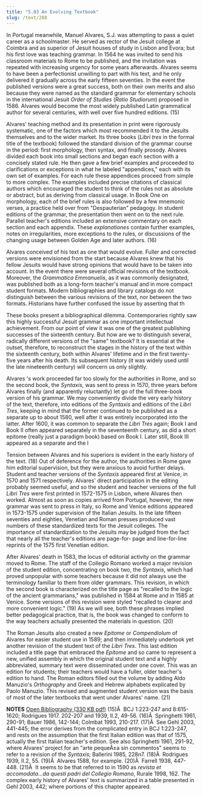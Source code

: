 ```yaml
---
title: "5.03 An Evolving Textbook"
slug: /text/288
---
```

In Portugal meanwhile, Manuel Alvares, S.J. was attempting to pass a quiet career as a schoolmaster. He served as rector of the Jesuit college at Coimbra and as superior of Jesuit houses of study in Lisbon and Evora; but his first love was teaching grammar. In 1564 he was invited to send his classroom materials to Rome to be published, and the invitation was repeated with increasing urgency for some years afterwards. Alvares seems to have been a perfectionist unwilling to part with his text, and he only delivered it gradually across the early fifteen seventies. In the event the published versions were a great success, both on their own merits and also because they were named as the standard grammar for elementary schools in the international Jesuit <em>Order of Studies</em> (<em>Ratio Studiorum</em>) proposed in 1586. Alvares would become the most widely published Latin grammatical author for several centuries, with well over five hundred editions. (15)

Alvares' teaching method and its presentation in print were rigorously systematic, one of the factors which most recommended it to the Jesuits themselves and to the wider market. Its three books (<em>Libri tres</em> in the formal title of the textbook) followed the standard division of the grammar course in the period: first morphology, then syntax, and finally prosody. Alvares divided each book into small sections and began each section with a concisely stated rule. He then gave a few brief examples and proceeded to clarifications or exceptions in what he labeled "appendices," each with its own set of examples. For each rule these appendices proceed from simple to more complex. The examples included precise citations of classical authors which encouraged the student to think of the rules not as absolute or abstract, but as deriving from classical usage. In Book One on morphology, each of the brief rules is also followed by a few mnemonic verses, a practice held over from "Despauterian" pedagogy. In student editions of the grammar, the presentation then went on to the next rule. Parallel teacher's editions included an extensive commentary on each section and each appendix. These <em>explanationes</em> contain further examples, notes on irregularities, more exceptions to the rules, or discussions of the changing usage between Golden Age and later authors. (16)

Alvares conceived of his text as one that would evolve. Fuller and corrected versions were envisioned from the start because Alvares knew that his fellow Jesuits would have strong opinions that would have to be taken into account. In the event there were several official revisions of the textbook. Moreover, the <em>Grammatica Emmanuelis</em>, as it was commonly designated, was published both as a long-form teacher's manual and in more compact student formats. Modern bibliographies and library catalogs do not distinguish between the various revisions of the text, nor between the two formats. Historians have further confused the issue by asserting that th

These books present a bibliographical dilemma. Contemporaries rightly saw this highly successful Jesuit grammar as one important intellectual achievement. From our point of view it was one of the greatest publishing successes of the sixteenth century. But how are we to distinguish several, radically different versions of the "same" textbook? It is essential at the outset, therefore, to reconstruct the stages in the history of the text within the sixteenth century, both within Alvares' lifetime and in the first twenty-five years after his death. Its subsequent history (it was widely used until the late nineteenth century) will concern us only slightly.

Alvares 's work proceeded far too slowly for the authorities in Rome, and so the second book, the <em>Syntaxis</em>, was sent to press in 1570, three years before Alvares finally (and apparently reluctantly) let go of the full three-book version of his grammar. We may conveniently divide the very early history of the text, therefore, into editions of the <em>Syntaxis</em> and editions of the <em>Libri Tres</em>, keeping in mind that the former continued to be published as a separate up to about 1580, well after it was entirely incorporated into the latter. After 1600, it was common to separate the <em>Libri Tres</em> again; Book I and Book II often appeared separately in the seventeenth century, as did a short epitome (really just a paradigm book) based on Book I. Later still, Book III appeared as a separate and the l

Tension between Alvares and his superiors is evident in the early history of the text. (18) Out of deference for the author, the authorities in Rome gave him editorial supervision, but they were anxious to avoid further delays. Student and teacher versions of the <em>Syntaxis</em> appeared first at Venice, in 1570 and 1571 respectively. Alvares' direct participation in the editing probably seemed useful, and so the student and teacher versions of the full <em>Libri Tres</em> were first printed in 1572-1575 in Lisbon, where Alvares then worked. Almost as soon as copies arrived from Portugal, however, the new grammar was sent to press in Italy, so Rome and Venice editions appeared in 1573-1575 under supervision of the Italian Jesuits. In the late fifteen seventies and eighties, Venetian and Roman presses produced vast numbers of these standardized texts for the Jesuit colleges. The importance of standardization to the Jesuits may be judged from the fact that nearly all the teacher's editions are page-for- page and line-for-line reprints of the 1575 first Venetian edition.

After Alvares' death in 1583, the locus of editorial activity on the grammar moved to Rome. The staff of the Collegio Romano worked a major revision of the student edition, concentrating on book two, the <em>Syntaxis</em>, which had proved unpopular with some teachers because it did not always use the terminology familiar to them from older grammars. This revision, in which the second book is characterized on the title page as "recalled to the logic of the ancient grammarians," was published in 1584 at Rome and in 1585 at Venice. Some versions of this revision were styled "recalled to clearer and more convenient logic." (19) As we will see, both these phrases implied better pedagogical practice, that is, the book was changed to conform to the way teachers actually presented the materials in question. (20)

The Roman Jesuits also created a new <em>Epitome</em> or <em>Compendiolum</em> of Alvares for easier student use in 1589; and then immediately undertook yet another revision of the student text of the <em>Libri Tres</em>. This last edition included a title page that embraced the <em>Epitome</em> and so came to represent a new, unified assembly in which the original student text and a highly abbreviated, summary text were disseminated under one cover. This was an edition for students; their teachers would have a fuller, older teacher's edition to hand. The Roman editors filled out the volume by adding Aldo Manuzio's <em>Orthography</em> and Greek and Hebrew alphabets explicated by Paolo Manuzio. This revised and augmented student version was the basis of most of the later textbooks that went under Alvares' name. (21)

<strong>NOTES</strong>
<a href="http://www.humanismforsale.org/bibliography.pdf" target="new">Open Bibliography (330 KB pdf)</a>
(15)Â  BCJ 1:223-247 and 8:615-1620; Rodrigues 1917. 202-207 and 1939, II.2, 49-56.
(16)Â  Springhetti 1961, 290-91; Bauer 1986, 142-144; Colmbat 1993, 210-217.
(17)Â  See Gehl 2003, 441-445; the error derives from the complicated entry in BCJ 1:223-247, and rests on the assumption that the first Italian edition was that of 1575, actually the first Italian teacher's edition. See also Springhetti 1961, 291-92, where Alvares' project for an "arte pequeÃ±a sin commentos" seems to refer to a revision of the <em>Syntaxis</em>; Ballerini 1985, 228n7.
(18)Â  Rodrigues 1939, II.2, 55.
(19)Â  Alvares 1588, for example.
(20)Â  Farrell 1938, 447-448.
(21)Â  It seems to be that referred to in 1590 as <em>revista et accomodata...da questi padri del Collegio Romano</em>, Rurale 1998, 162. The complex early history of Alvares' text is summarized in a table presented in Gehl 2003, 442; where portions of this chapter appeared.
